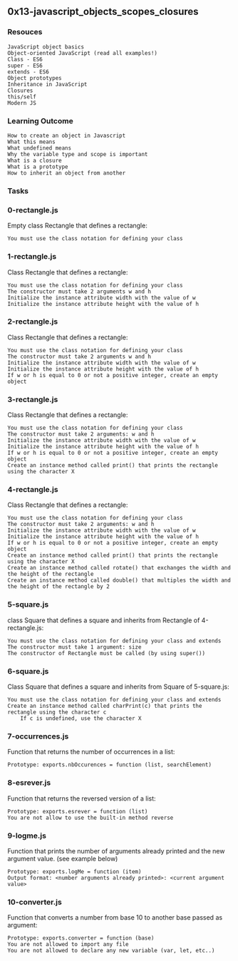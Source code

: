 ## **0x13-javascript_objects_scopes_closures**

### **Resouces**

    JavaScript object basics
    Object-oriented JavaScript (read all examples!)
    Class - ES6
    super - ES6
    extends - ES6
    Object prototypes
    Inheritance in JavaScript
    Closures
    this/self
    Modern JS

### **Learning Outcome**

    How to create an object in Javascript
    What this means
    What undefined means
    Why the variable type and scope is important
    What is a closure
    What is a prototype
    How to inherit an object from another

### **Tasks**
### **0-rectangle.js**
Empty class Rectangle that defines a rectangle:

    You must use the class notation for defining your class

### **1-rectangle.js**
Class Rectangle that defines a rectangle:

    You must use the class notation for defining your class
    The constructor must take 2 arguments w and h
    Initialize the instance attribute width with the value of w
    Initialize the instance attribute height with the value of h

### **2-rectangle.js**
Class Rectangle that defines a rectangle:

    You must use the class notation for defining your class
    The constructor must take 2 arguments w and h
    Initialize the instance attribute width with the value of w
    Initialize the instance attribute height with the value of h
    If w or h is equal to 0 or not a positive integer, create an empty object

### **3-rectangle.js**
Class Rectangle that defines a rectangle:

    You must use the class notation for defining your class
    The constructor must take 2 arguments: w and h
    Initialize the instance attribute width with the value of w
    Initialize the instance attribute height with the value of h
    If w or h is equal to 0 or not a positive integer, create an empty object
    Create an instance method called print() that prints the rectangle using the character X

### **4-rectangle.js**
Class Rectangle that defines a rectangle:

    You must use the class notation for defining your class
    The constructor must take 2 arguments: w and h
    Initialize the instance attribute width with the value of w
    Initialize the instance attribute height with the value of h
    If w or h is equal to 0 or not a positive integer, create an empty object
    Create an instance method called print() that prints the rectangle using the character X
    Create an instance method called rotate() that exchanges the width and the height of the rectangle
    Create an instance method called double() that multiples the width and the height of the rectangle by 2

### **5-square.js**
class Square that defines a square and inherits from Rectangle of 4-rectangle.js:

    You must use the class notation for defining your class and extends
    The constructor must take 1 argument: size
    The constructor of Rectangle must be called (by using super())

### **6-square.js**
Class Square that defines a square and inherits from Square of 5-square.js:

    You must use the class notation for defining your class and extends
    Create an instance method called charPrint(c) that prints the rectangle using the character c
        If c is undefined, use the character X

### **7-occurrences.js**
Function that returns the number of occurrences in a list:

    Prototype: exports.nbOccurences = function (list, searchElement)

### **8-esrever.js**
Function that returns the reversed version of a list:

    Prototype: exports.esrever = function (list)
    You are not allow to use the built-in method reverse

### **9-logme.js**
Function that prints the number of arguments already printed and the new argument value. (see example below)

    Prototype: exports.logMe = function (item)
    Output format: <number arguments already printed>: <current argument value>

### **10-converter.js**
Function that converts a number from base 10 to another base passed as argument:

    Prototype: exports.converter = function (base)
    You are not allowed to import any file
    You are not allowed to declare any new variable (var, let, etc..)
